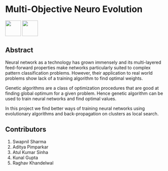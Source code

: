 # Multi-Objective Neuro Evolution

<img src="https://raw.githubusercontent.com/dwyl/repo-badges/master/highresPNGs/build-passing.png" height="50">
<img src="https://d2k1ftgv7pobq7.cloudfront.net/meta/u/res/images/brand-assets/Logos/0099ec3754bf473d2bbf317204ab6fea/trello-logo-blue.png" height="50">

## Abstract

Neural network as a technology has grown immensely and its multi-layered feed-forward properties make networks particularly suited to complex pattern classification problems. However, their application to real world problems show lack of a training algorithm to find optimal weights.

Genetic algorithms are a class of optimization procedures that are good at finding global optimum for a given problem. Hence genetic algorithm can be used to train neural networks and find optimal values.

In this project we find better ways of training neural networks using evolutionary algorithms and back-propagation on clusters as local search.

## Contributors

1. Swapnil Sharma
2. Aditya Pimparkar
3. Atul Kumar Sinha
4. Kunal Gupta
5. Raghav Khandelwal